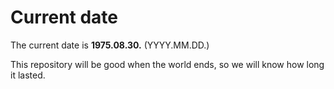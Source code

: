 # Current date

The current date is **1975.08.30.** (YYYY.MM.DD.)

This repository will be good when the world ends, so we will know how long it lasted.